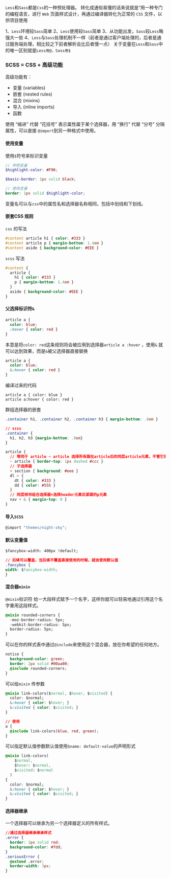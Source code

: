 `Less`和`Sass`都是`Css`的一种预处理器。 转化成通俗易懂的话来说就是“用一种专门的编程语言，进行 `Web` 页面样式设计，再通过编译器转化为正常的 `CSS` 文件，以供项目使用

1、`Less`环境较`Sass`简单
2、`Less`使用较`Sass`简单
3、从功能出发，`Sass`较`Less`略强大一些
4、`Less`与`Sass`处理机制不一样（前者是通过客户端处理的，后者是通过服务端处理，相比较之下前者解析会比后者慢一点）
关于变量在`Less`和`Sass`中的唯一区别就是`Less用@，Sass用$`

### SCSS = CSS + 高级功能

高级功能有：

- 变量 (variables)
- 嵌套 (nested rules)
- 混合 (mixins)
- 导入 (inline imports) 
- 函数



使用 “缩进” 代替 “花括号” 表示属性属于某个选择器，用 “换行” 代替 “分号” 分隔属性，可以直接 `@import`到另一种格式中使用。

#### 使用变量

使用`$`符号来标识变量 

```scss
// 申明变量
$highlight-color: #F90;

$basic-border: 1px solid black;

// 使用变量
border: 1px solid $highlight-color;
```

变量名可以与`css`中的属性名和选择器名称相同，包括中划线和下划线。 

#### 嵌套CSS 规则

`css` 的写法

```css
#content article h1 { color: #333 }
#content article p { margin-bottom: 1.4em }
#content aside { background-color: #EEE }
```

`scss` 写法

```scss
#content {
  article {
    h1 { color: #333 }
    p { margin-bottom: 1.4em }
  }
  aside { background-color: #EEE }
}
```

 #### 父选择标识符`&`

```css
article a {
  color: blue;
  :hover { color: red }
}
```

本意是将`color: red`这条规则将会被应用到选择器`article a :hover` ，使用`&` 就可以达到效果，而是`&`被父选择器直接替换 

```css
article a {
  color: blue;
  &:hover { color: red }
}
```

编译过来的代码

```sscc
article a { color: blue }
article a:hover { color: red }
```

群组选择器的嵌套

```css
.container h1, .container h2, .container h3 { margin-bottom: .8em }

// scss
.container {
  h1, h2, h3 {margin-bottom: .8em}
}

article {
  // 等同于 article ~ article 选择所有跟在article后的同层article元素，不管它们之间隔了多少其他元素
  ~ article { border-top: 1px dashed #ccc }
  // 子选择器
  > section { background: #eee }
  dl > {
    dt { color: #333 }
    dd { color: #555 }
  }
  // 同层相邻组合选择器+选择header元素后紧跟的p元素
  nav + & { margin-top: 0 }
}
```

#### 导入`SCSS`

```javascript
@import "themes/night-sky";
```

#### 默认变量值

```css
$fancybox-width: 400px !default;

// 后续可以覆盖，当后续不覆盖直接使用的时候，就会使用默认值
.fancybox {
width: $fancybox-width;
}
```

#### 混合器`minin`

`@mixin`标识符 给一大段样式赋予一个名字，这样你就可以轻易地通过引用这个名字重用这段样式。 

```css
@mixin rounded-corners {
  -moz-border-radius: 5px;
  -webkit-border-radius: 5px;
  border-radius: 5px;
}
```

可以在你的样式表中通过`@include`来使用这个混合器，放在你希望的任何地方。 

```css
notice {
  background-color: green;
  border: 2px solid #00aa00;
  @include rounded-corners;
}

```

可以给`mixin` 传参数

```css
@mixin link-colors($normal, $hover, $visited) {
  color: $normal;
  &:hover { color: $hover; }
  &:visited { color: $visited; }
}

// 使用 
a {
  @include link-colors(blue, red, green);
}
```

可以指定默认值参数默认值使用`$name: default-value`的声明形式 

```css
@mixin link-colors(
    $normal,
    $hover: $normal,
    $visited: $normal
  )
{
  color: $normal;
  &:hover { color: $hover; }
  &:visited { color: $visited; }
}
```

#### 选择器继承 

一个选择器可以继承为另一个选择器定义的所有样式。 

```css
//通过选择器继承继承样式
.error {
  border: 1px solid red;
  background-color: #fdd;
}
.seriousError {
  @extend .error;
  border-width: 3px;
}
```

